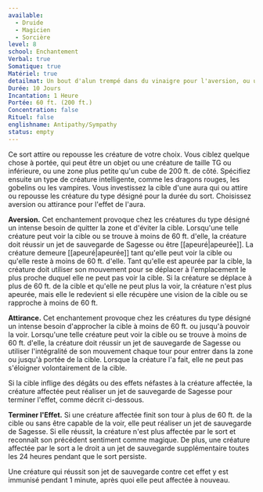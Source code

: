 ```yaml
---
available:
  - Druide
  - Magicien
  - Sorcière
level: 8
school: Enchantement
Verbal: true
Somatique: true
Matériel: true
detailmat: Un bout d'alun trempé dans du vinaigre pour l'aversion, ou une goutte de miel pour l'attirance
Durée: 10 Jours
Incantation: 1 Heure
Portée: 60 ft. (200 ft.)
Concentration: false
Rituel: false
englishname: Antipathy/Sympathy
status: empty
---
```

Ce sort attire ou repousse les créature de votre choix. Vous ciblez quelque chose à portée, qui peut être un objet ou une créature de taille TG ou inférieure, ou une zone plus petite qu'un cube de 200 ft. de côté. Spécifiez ensuite un type de créature intelligente, comme les dragons rouges, les gobelins ou les vampires. Vous investissez la cible d'une aura qui ou attire ou repousse les créature du type désigné pour la durée du sort. Choisissez aversion ou attirance pour l'effet de l'aura.

**Aversion.** Cet enchantement provoque chez les créatures du type désigné un intense besoin de quitter la zone et d'éviter la cible. Lorsqu'une telle créature peut voir la cible ou se trouve à moins de 60 ft. d'elle, la créature doit réussir un jet de sauvegarde de Sagesse ou être [[apeuré|apeurée]]. La créature demeure [[apeuré|apeurée]] tant qu'elle peut voir la cible ou qu'elle reste à moins de 60 ft. d'elle. Tant qu'elle est apeurée par la cible, la créature doit utiliser son mouvement pour se déplacer à l'emplacement le plus proche duquel elle ne peut pas voir la cible. Si la créature se déplace à plus de 60 ft. de la cible et qu'elle ne peut plus la voir, la créature n'est plus apeurée, mais elle le redevient si elle récupère une vision de la cible ou se rapproche à moins de 60 ft.

**Attirance.** Cet enchantement provoque chez les créatures du type désigné un intense besoin d'approcher la cible à moins de 60 ft. ou jusqu'à pouvoir la voir. Lorsqu'une telle créature peut voir la cible ou se trouve à moins de 60 ft. d'elle, la créature doit réussir un jet de sauvegarde de Sagesse ou utiliser l'intégralité de son mouvement chaque tour pour entrer dans la zone ou jusqu'à portée de la cible. Lorsque la créature l'a fait, elle ne peut pas s'éloigner volontairement de la cible.

Si la cible inflige des dégâts ou des effets néfastes à la créature affectée, la créature affectée peut réaliser un jet de sauvegarde de Sagesse pour terminer l'effet, comme décrit ci-dessous.

**Terminer l'Effet.** Si une créature affectée finit son tour à plus de 60 ft. de la cible ou sans être capable de la voir, elle peut réaliser un jet de sauvegarde de Sagesse. Si elle réussit, la créature n'est plus affectée par le sort et reconnaît son précédent sentiment comme magique. De plus, une créature affectée par le sort a le droit a un jet de sauvegarde supplémentaire toutes les 24 heures pendant que le sort persiste.

Une créature qui réussit son jet de sauvegarde contre cet effet y est immunisé pendant 1 minute, après quoi elle peut affectée à nouveau.